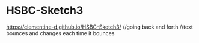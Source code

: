 # HSBC-Sketch3
https://clementine-d.github.io/HSBC-Sketch3/
//going back and forth //text bounces and changes each time it bounces
